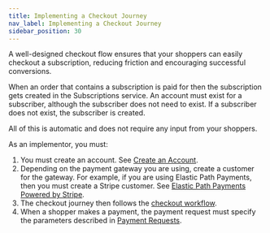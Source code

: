 ```yaml
---
title: Implementing a Checkout Journey 
nav_label: Implementing a Checkout Journey
sidebar_position: 30
---
```


A well-designed checkout flow ensures that your shoppers can easily checkout a subscription, reducing friction and encouraging successful conversions. 

When an order that contains a subscription is paid for then the subscription gets created in the Subscriptions service. An account must exist for a subscriber, although the subscriber does not need to exist. If a subscriber does not exist, the subscriber is created.

All of this is automatic and does not require any input from your shoppers.

As an implementor, you must:

1. You must create an account. See [Create an Account](/docs/api/accounts/post-v-2-accounts).
1. Depending on the payment gateway you are using, create a customer for the gateway. For example, if you are using Elastic Path Payments, then you must create a Stripe customer. See [Elastic Path Payments Powered by Stripe](/docs/payments).
1. The checkout journey then follows the [checkout workflow](/docs/api/carts/checkout). 
1. When a shopper makes a payment, the payment request must specify the parameters described in [Payment Requests](/docs/api/subscriptions/invoices#payment-requests).